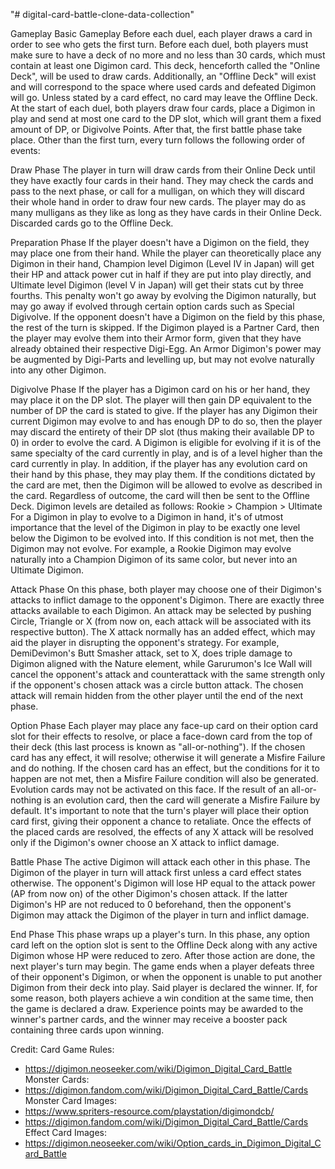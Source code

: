 "# digital-card-battle-clone-data-collection" 

Gameplay
Basic Gameplay
Before each duel, each player draws a card in order to see who gets the first turn. Before each duel, both players must make sure to have a deck of no more and no less than 30 cards, which must contain at least one Digimon card.
This deck, henceforth called the "Online Deck", will be used to draw cards. Additionally, an "Offline Deck" will exist and will correspond to the space where used cards and defeated Digimon will go. Unless stated by a card effect, no card may leave the Offline Deck.
At the start of each duel, both players draw four cards, place a Digimon in play and send at most one card to the DP slot, which will grant them a fixed amount of DP, or Digivolve Points. After that, the first battle phase take place.
Other than the first turn, every turn follows the following order of events:

Draw Phase
The player in turn will draw cards from their Online Deck until they have exactly four cards in their hand. They may check the cards and pass to the next phase, or call for a mulligan, on which they will discard their whole hand in order to draw four new cards.
The player may do as many mulligans as they like as long as they have cards in their Online Deck. Discarded cards go to the Offline Deck.

Preparation Phase
If the player doesn't have a Digimon on the field, they may place one from their hand. While the player can theoretically place any Digimon in their hand, Champion level Digimon (Level IV in Japan) will get their HP and attack power cut in half if they are put into play directly, 
and Ultimate level Digimon (level V in Japan) will get their stats cut by three fourths. This penalty won't go away by evolving the Digimon naturally, but may go away if evolved through certain option cards such as Special Digivolve. If the opponent doesn't have a Digimon on the field by this phase, the rest of the turn is skipped.
If the Digimon played is a Partner Card, then the player may evolve them into their Armor form, given that they have already obtained their respective Digi-Egg. An Armor Digimon's power may be augmented by Digi-Parts and levelling up, but may not evolve naturally into any other Digimon.

Digivolve Phase
If the player has a Digimon card on his or her hand, they may place it on the DP slot. The player will then gain DP equivalent to the number of DP the card is stated to give. If the player has any Digimon their current Digimon may evolve to and has enough DP to do so, 
then the player may discard the entirety of their DP slot (thus making their available DP to 0) in order to evolve the card. A Digimon is eligible for evolving if it is of the same specialty of the card currently in play, and is of a level higher than the card currently in play.
In addition, if the player has any evolution card on their hand by this phase, 
they may play them. If the conditions dictated by the card are met, then the Digimon will be allowed to evolve as described in the card. Regardless of outcome, the card will then be sent to the Offline Deck.
Digimon levels are detailed as follows:
Rookie > Champion > Ultimate
For a Digimon in play to evolve to a Digimon in hand, it's of utmost importance that the level of the Digimon in play to be exactly one level below the Digimon to be evolved into. If this condition is not met, then the Digimon may not evolve. For example, a Rookie Digimon may evolve naturally into a Champion Digimon of its same color, 
but never into an Ultimate Digimon.

Attack Phase
On this phase, both player may choose one of their Digimon's attacks to inflict damage to the opponent's Digimon. There are exactly three attacks available to each Digimon. An attack may be selected by pushing Circle, Triangle or X (from now on, each attack will be associated with its respective button). 
The X attack normally has an added effect, which may aid the player in disrupting the opponent's strategy. For example, DemiDevimon's Butt Smasher attack, set to X, does triple damage to Digimon aligned with the Nature element,
while Garurumon's Ice Wall will cancel the opponent's attack and counterattack with the same strength only if the opponent's chosen attack was a circle button attack. 
The chosen attack will remain hidden from the other player until the end of the next phase.

Option Phase
Each player may place any face-up card on their option card slot for their effects to resolve, or place a face-down card from the top of their deck (this last process is known as "all-or-nothing"). If the chosen card has any effect, it will resolve; otherwise it will generate a Misfire Failure and do nothing.
If the chosen card has an effect, but the conditions for it to happen are not met, then a Misfire Failure condition will also be generated. Evolution cards may not be activated on this face. If the result of an all-or-nothing is an evolution card, then the card will generate a Misfire Failure by default.
It's important to note that the turn's player will place their option card first, giving their opponent a chance to retaliate.
Once the effects of the placed cards are resolved, the effects of any X attack will be resolved only if the Digimon's owner choose an X attack to inflict damage.

Battle Phase
The active Digimon will attack each other in this phase. The Digimon of the player in turn will attack first unless a card effect states otherwise. The opponent's Digimon will lose HP equal to the attack power (AP from now on) of the other Digimon's chosen attack.
If the latter Digimon's HP are not reduced to 0 beforehand, then the opponent's Digimon may attack the Digimon of the player in turn and inflict damage.

End Phase
This phase wraps up a player's turn. In this phase, any option card left on the option slot is sent to the Offline Deck along with any active Digimon whose HP were reduced to zero. After those action are done, the next player's turn may begin.
The game ends when a player defeats three of their opponent's Digimon, or when the opponent is unable to put another Digimon from their deck into play. Said player is declared the winner. If, for some reason, both players achieve a win condition at the same time, then the game is declared a draw.
Experience points may be awarded to the winner's partner cards, and the winner may receive a booster pack containing three cards upon winning.

Credit:
Card Game Rules:
- https://digimon.neoseeker.com/wiki/Digimon_Digital_Card_Battle
Monster Cards:
- https://digimon.fandom.com/wiki/Digimon_Digital_Card_Battle/Cards
Monster Card Images:
- https://www.spriters-resource.com/playstation/digimondcb/
- https://digimon.fandom.com/wiki/Digimon_Digital_Card_Battle/Cards
Effect Card Images:
- https://digimon.neoseeker.com/wiki/Option_cards_in_Digimon_Digital_Card_Battle
